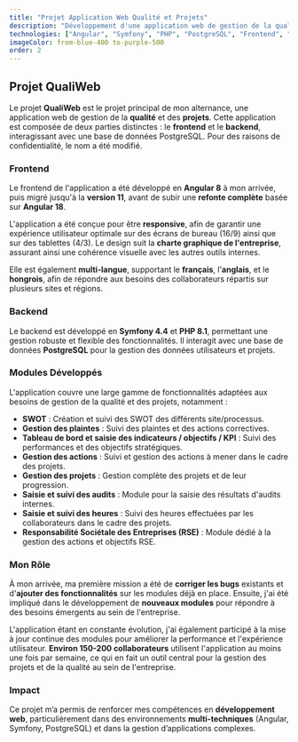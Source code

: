 ```yaml
---
title: "Projet Application Web Qualité et Projets"
description: "Développement d'une application web de gestion de la qualité et des projets pour une entreprise."
technologies: ["Angular", "Symfony", "PHP", "PostgreSQL", "Frontend", "Backend", "Multi-langue", "API Platform", "Docker", "Nginx"]
imageColor: from-blue-400 to-purple-500
order: 2
---
```


## Projet QualiWeb

Le projet **QualiWeb** est le projet principal de mon alternance, une application web de gestion de la **qualité** et des **projets**. Cette application est composée de deux parties distinctes : le **frontend** et le **backend**, interagissant avec une base de données PostgreSQL. Pour des raisons de confidentialité, le nom a été modifié.

### Frontend

Le frontend de l'application a été développé en **Angular 8** à mon arrivée, puis migré jusqu'à la **version 11**, avant de subir une **refonte complète** basée sur **Angular 18**.

L'application a été conçue pour être **responsive**, afin de garantir une expérience utilisateur optimale sur des écrans de bureau (16/9) ainsi que sur des tablettes (4/3). Le design suit la **charte graphique de l'entreprise**, assurant ainsi une cohérence visuelle avec les autres outils internes.

Elle est également **multi-langue**, supportant le **français**, l'**anglais**, et le **hongrois**, afin de répondre aux besoins des collaborateurs répartis sur plusieurs sites et régions.

### Backend

Le backend est développé en **Symfony 4.4** et **PHP 8.1**, permettant une gestion robuste et flexible des fonctionnalités. Il interagit avec une base de données **PostgreSQL** pour la gestion des données utilisateurs et projets.

### Modules Développés

L'application couvre une large gamme de fonctionnalités adaptées aux besoins de gestion de la qualité et des projets, notamment :

- **SWOT** : Création et suivi des SWOT des différents site/processus.
- **Gestion des plaintes** : Suivi des plaintes et des actions correctives.
- **Tableau de bord et saisie des indicateurs / objectifs / KPI** : Suivi des performances et des objectifs stratégiques.
- **Gestion des actions** : Suivi et gestion des actions à mener dans le cadre des projets.
- **Gestion des projets** : Gestion complète des projets et de leur progression.
- **Saisie et suivi des audits** : Module pour la saisie des résultats d'audits internes.
- **Saisie et suivi des heures** : Suivi des heures effectuées par les collaborateurs dans le cadre des projets.
- **Responsabilité Sociétale des Entreprises (RSE)** : Module dédié à la gestion des actions et objectifs RSE.

### Mon Rôle

À mon arrivée, ma première mission a été de **corriger les bugs** existants et d'**ajouter des fonctionnalités** sur les modules déjà en place. Ensuite, j'ai été impliqué dans le développement de **nouveaux modules** pour répondre à des besoins émergents au sein de l'entreprise.

L'application étant en constante évolution, j'ai également participé à la mise à jour continue des modules pour améliorer la performance et l'expérience utilisateur. **Environ 150-200 collaborateurs** utilisent l'application au moins une fois par semaine, ce qui en fait un outil central pour la gestion des projets et de la qualité au sein de l'entreprise.

### Impact

Ce projet m’a permis de renforcer mes compétences en **développement web**, particulièrement dans des environnements **multi-techniques** (Angular, Symfony, PostgreSQL) et dans la gestion d’applications complexes.
